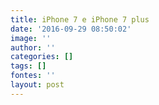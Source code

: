 ```yaml
---
title: iPhone 7 e iPhone 7 plus
date: '2016-09-29 08:50:02'
image: ''
author: ''
categories: []
tags: []
fontes: ''
layout: post
---
```

